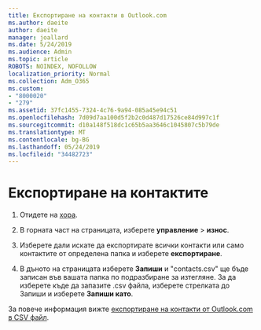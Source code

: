 ```yaml
---
title: Експортиране на контакти в Outlook.com
ms.author: daeite
author: daeite
manager: joallard
ms.date: 5/24/2019
ms.audience: Admin
ms.topic: article
ROBOTS: NOINDEX, NOFOLLOW
localization_priority: Normal
ms.collection: Adm_O365
ms.custom:
- "8000020"
- "279"
ms.assetid: 37fc1455-7324-4c76-9a94-085a45e94c51
ms.openlocfilehash: 7d09d7aa100d5f2b2c0d487d17526ce84d997c1f
ms.sourcegitcommit: d10a148f518dc1c65b5aa3646c1045807c5b79de
ms.translationtype: MT
ms.contentlocale: bg-BG
ms.lasthandoff: 05/24/2019
ms.locfileid: "34482723"
---
```

# <a name="export-your-contacts"></a>Експортиране на контактите

1. Отидете на [хора](https://outlook.live.com/people/).

2. В горната част на страницата, изберете **управление** \> **износ**.

3. Изберете дали искате да експортирате всички контакти или само контактите от определена папка и изберете **експортиране**.

4. В дъното на страницата изберете **Запиши** и "contacts.csv" ще бъде записан във вашата папка по подразбиране за изтегляне. За да изберете къде да запазите .csv файла, изберете стрелката до Запиши и изберете **Запиши като**.

За повече информация вижте [експортиране на контакти от Outlook.com в CSV файл](https://go.microsoft.com/fwlink/p/?linkid=873137).